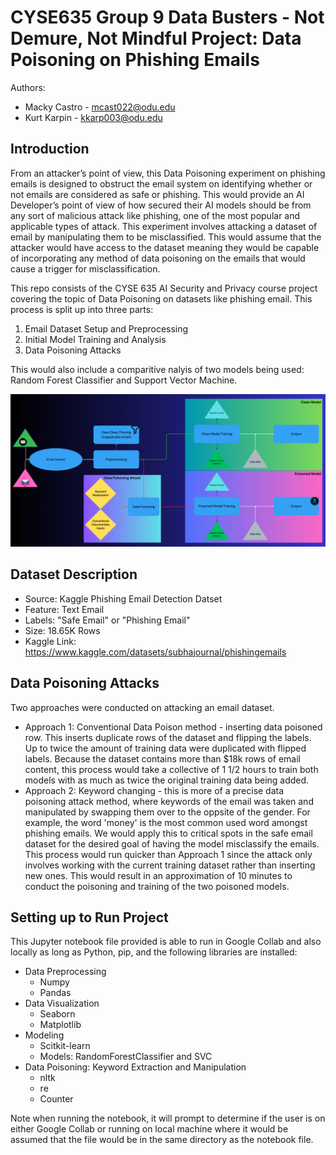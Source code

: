 # CYSE635 Group 9 Data Busters - Not Demure, Not Mindful Project: Data Poisoning on Phishing Emails
Authors:
- Macky Castro - mcast022@odu.edu
- Kurt Karpin - kkarp003@odu.edu

## Introduction
From an attacker’s point of view, this Data Poisoning experiment on phishing emails is designed to obstruct the email system on identifying whether or not emails are considered as safe or phishing. This would provide an AI Developer’s point of view of how secured their AI models should be from any sort of malicious attack like phishing, one of the most popular and applicable types of attack. This experiment involves attacking a dataset of email by manipulating them to be misclassified. This would assume that the attacker would have access to the dataset meaning they would be capable of incorporating any method of data poisoning on the emails that would cause a trigger for misclassification.

This repo consists of the CYSE 635 AI Security and Privacy course project covering the topic of Data Poisoning on datasets like phishing email. This process is split up into three parts:

1.  Email Dataset Setup and Preprocessing
2.  Initial Model Training and Analysis
3.  Data Poisoning Attacks

This would also include a comparitive nalyis of two models being used: Random Forest Classifier and Support Vector Machine.

![Group9-Model](img/Group9-Diagram-Workflow.png)

## Dataset Description
- Source: Kaggle Phishing Email Detection Datset
- Feature: Text Email
- Labels: "Safe Email" or "Phishing Email"
- Size: 18.65K Rows
- Kaggle Link: https://www.kaggle.com/datasets/subhajournal/phishingemails

## Data Poisoning Attacks
Two approaches were conducted on attacking an email dataset.

- Approach 1: Conventional Data Poison method - inserting data poisoned row. This inserts duplicate rows of the dataset and flipping the labels. Up to twice the amount of training data were duplicated with flipped labels. Because the dataset contains more than $18k rows of email content, this process would take a collective of 1 1/2 hours to train both models with as much as twice the original training data being added.
- Approach 2: Keyword changing - this is more of a precise data poisoning attack method, where keywords of the email was taken and manipulated by swapping them over to the oppsite of the gender. For example, the word 'money' is the most common used word amongst phishing emails. We would apply this to critical spots in the safe email dataset for the desired goal of having the model misclassify the emails. This process would run quicker than Approach 1 since the attack only involves working with the current training dataset rather than inserting new ones. This would result in an approximation of 10 minutes to conduct the poisoning and training of the two poisoned models.

## Setting up to Run Project
This Jupyter notebook file provided is able to run in Google Collab and also locally as long as Python, pip, and the following libraries are installed:
- Data Preprocessing
  - Numpy
  - Pandas
- Data Visualization
  - Seaborn
  - Matplotlib
- Modeling
  - Scitkit-learn
  - Models: RandomForestClassifier and SVC
- Data Poisoning: Keyword Extraction and Manipulation
  - nltk
  - re
  - Counter
 
 Note when running the notebook, it will prompt to determine if the user is on either Google Collab or running on local machine where it would be assumed that the file would be in the same directory as the notebook file.
